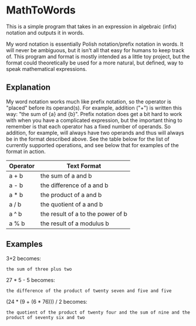 # MathToWords

This is a simple program that takes in an expression in algebraic (infix) notation and outputs it in words.

My word notation is essentially Polish notation/prefix notation in words. It will never be ambiguous, but it isn't all that easy for humans to keep track of. This program and format is mostly intended as a little toy project, but the format could theoretically be used for a more natural, but defined, way to speak mathematical expressions.

## Explanation

My word notation works much like prefix notation, so the operator is "placed" before its operand(s). For example, addition ("+") is written this way: "the sum of {a} and {b}". Prefix notation does get a bit hard to work with when you have a complicated expression, but the important thing to remember is that each operator has a fixed number of operands. So addition, for example, will always have two operands and thus will always be in the format described above. See the table below for the list of currently supported operations, and see below that for examples of the format in action.

| Operator | Text Format |
| --- | --- |
| a + b | the sum of a and b |
| a - b | the difference of a and b |
| a * b | the product of a and b |
| a / b | the quotient of a and b |
| a ^ b | the result of a to the power of b |
| a % b | the result of a modulus b |

## Examples

3+2 becomes:

    the sum of three plus two

27 * 5 - 5 becomes:

    the difference of the product of twenty seven and five and five

(24 * (9 + (6 * 76))) / 2 becomes:

    the quotient of the product of twenty four and the sum of nine and the product of seventy six and two